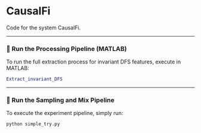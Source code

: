 # CausalFi
Code for the system CausalFi.

---

### 🚀 Run the Processing Pipeline (MATLAB)

To run the full extraction process for invariant DFS features, execute in MATLAB:

```matlab
Extract_invariant_DFS
```

---

### 🚀 Run the Sampling and Mix Pipeline

To execute the experiment pipeline, simply run:

```bash
python simple_try.py
```
